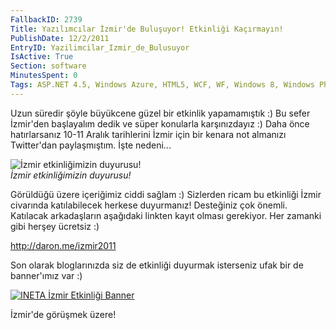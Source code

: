 ```yaml
---
FallbackID: 2739
Title: Yazılımcılar İzmir'de Buluşuyor! Etkinliği Kaçırmayın!
PublishDate: 12/2/2011
EntryID: Yazilimcilar_Izmir_de_Bulusuyor
IsActive: True
Section: software
MinutesSpent: 0
Tags: ASP.NET 4.5, Windows Azure, HTML5, WCF, WF, Windows 8, Windows Phone 7.5, Windows Server 8
---
```

Uzun süredir şöyle büyükcene güzel bir etkinlik yapamamıştık :) Bu sefer
İzmir'den başlayalım dedik ve süper konularla karşınızdayız :) Daha önce
hatırlarsanız 10-11 Aralık tarihlerini İzmir için bir kenara not
almanızı Twitter'dan paylaşmıştım. İşte nedeni...

![İzmir etkinliğimizin
duyurusu!](http://cdn.daron.yondem.com/assets/2739/ineta_izmir_2011.gif)\
*İzmir etkinliğimizin duyurusu!*

Görüldüğü üzere içeriğimiz ciddi sağlam :) Sizlerden ricam bu etkinliği
İzmir civarında katılabilecek herkese duyurmanız! Desteğiniz çok önemli.
Katılacak arkadaşların aşağıdaki linkten kayıt olması gerekiyor. Her
zamanki gibi herşey ücretsiz :)

<http://daron.me/izmir2011>

Son olarak bloglarınızda siz de etkinliği duyurmak isterseniz ufak bir
de banner'ımız var :)

[![INETA İzmir Etkinliği
Banner](http://cdn.daron.yondem.com/assets/2739/ineta_izmir_gif.gif)](http://daron.me/izmir2011)

İzmir'de görüşmek üzere!


